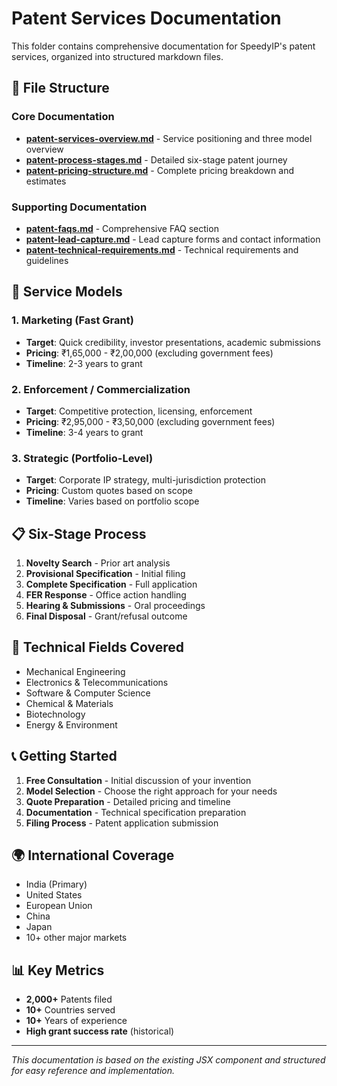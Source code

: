 # Patent Services Documentation

This folder contains comprehensive documentation for SpeedyIP's patent services, organized into structured markdown files.

## 📁 File Structure

### Core Documentation

- **[patent-services-overview.md](./patent-services-overview.md)** - Service positioning and three model overview
- **[patent-process-stages.md](./patent-process-stages.md)** - Detailed six-stage patent journey
- **[patent-pricing-structure.md](./patent-pricing-structure.md)** - Complete pricing breakdown and estimates

### Supporting Documentation

- **[patent-faqs.md](./patent-faqs.md)** - Comprehensive FAQ section
- **[patent-lead-capture.md](./patent-lead-capture.md)** - Lead capture forms and contact information
- **[patent-technical-requirements.md](./patent-technical-requirements.md)** - Technical requirements and guidelines

## 🎯 Service Models

### 1. Marketing (Fast Grant)

- **Target**: Quick credibility, investor presentations, academic submissions
- **Pricing**: ₹1,65,000 - ₹2,00,000 (excluding government fees)
- **Timeline**: 2-3 years to grant

### 2. Enforcement / Commercialization

- **Target**: Competitive protection, licensing, enforcement
- **Pricing**: ₹2,95,000 - ₹3,50,000 (excluding government fees)
- **Timeline**: 3-4 years to grant

### 3. Strategic (Portfolio-Level)

- **Target**: Corporate IP strategy, multi-jurisdiction protection
- **Pricing**: Custom quotes based on scope
- **Timeline**: Varies based on portfolio scope

## 📋 Six-Stage Process

1. **Novelty Search** - Prior art analysis
2. **Provisional Specification** - Initial filing
3. **Complete Specification** - Full application
4. **FER Response** - Office action handling
5. **Hearing & Submissions** - Oral proceedings
6. **Final Disposal** - Grant/refusal outcome

## 🔧 Technical Fields Covered

- Mechanical Engineering
- Electronics & Telecommunications
- Software & Computer Science
- Chemical & Materials
- Biotechnology
- Energy & Environment

## 📞 Getting Started

1. **Free Consultation** - Initial discussion of your invention
2. **Model Selection** - Choose the right approach for your needs
3. **Quote Preparation** - Detailed pricing and timeline
4. **Documentation** - Technical specification preparation
5. **Filing Process** - Patent application submission

## 🌍 International Coverage

- India (Primary)
- United States
- European Union
- China
- Japan
- 10+ other major markets

## 📊 Key Metrics

- **2,000+** Patents filed
- **10+** Countries served
- **10+** Years of experience
- **High grant success rate** (historical)

---

_This documentation is based on the existing JSX component and structured for easy reference and implementation._
